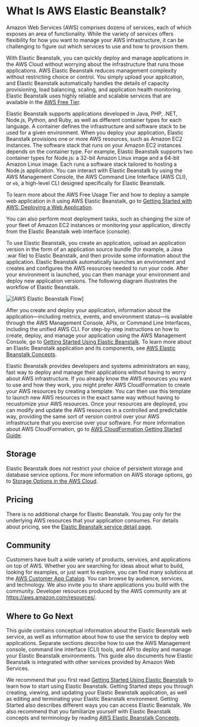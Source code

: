 # What Is AWS Elastic Beanstalk?<a name="Welcome"></a>

Amazon Web Services \(AWS\) comprises dozens of services, each of which exposes an area of functionality\. While the variety of services offers flexibility for how you want to manage your AWS infrastructure, it can be challenging to figure out which services to use and how to provision them\.

With Elastic Beanstalk, you can quickly deploy and manage applications in the AWS Cloud without worrying about the infrastructure that runs those applications\. AWS Elastic Beanstalk reduces management complexity without restricting choice or control\. You simply upload your application, and Elastic Beanstalk automatically handles the details of capacity provisioning, load balancing, scaling, and application health monitoring\. Elastic Beanstalk uses highly reliable and scalable services that are available in the [AWS Free Tier](https://aws.amazon.com/free)\.

Elastic Beanstalk supports applications developed in Java, PHP, \.NET, Node\.js, Python, and Ruby, as well as different container types for each language\. A container defines the infrastructure and software stack to be used for a given environment\. When you deploy your application, Elastic Beanstalk provisions one or more AWS resources, such as Amazon EC2 instances\. The software stack that runs on your Amazon EC2 instances depends on the container type\. For example, Elastic Beanstalk supports two container types for Node\.js: a 32\-bit Amazon Linux image and a 64\-bit Amazon Linux image\. Each runs a software stack tailored to hosting a Node\.js application\. You can interact with Elastic Beanstalk by using the AWS Management Console, the AWS Command Line Interface \(AWS CLI\), or `eb`, a high\-level CLI designed specifically for Elastic Beanstalk\. 

To learn more about the AWS Free Usage Tier and how to deploy a sample web application in it using AWS Elastic Beanstalk, go to [Getting Started with AWS: Deploying a Web Application](http://docs.aws.amazon.com/gettingstarted/latest/deploy/welcome.html)\.

You can also perform most deployment tasks, such as changing the size of your fleet of Amazon EC2 instances or monitoring your application, directly from the Elastic Beanstalk web interface \(console\)\. 

To use Elastic Beanstalk, you create an application, upload an application version in the form of an application source bundle \(for example, a Java \.war file\) to Elastic Beanstalk, and then provide some information about the application\. Elastic Beanstalk automatically launches an environment and creates and configures the AWS resources needed to run your code\. After your environment is launched, you can then manage your environment and deploy new application versions\. The following diagram illustrates the workflow of Elastic Beanstalk\.

![\[AWS Elastic Beanstalk Flow\]](http://docs.aws.amazon.com/elasticbeanstalk/latest/dg/images/clearbox-flow-00.png)

After you create and deploy your application, information about the application—including metrics, events, and environment status—is available through the AWS Management Console, APIs, or Command Line Interfaces, including the unified AWS CLI\. For step\-by\-step instructions on how to create, deploy, and manage your application using the AWS Management Console, go to [Getting Started Using Elastic Beanstalk](GettingStarted.md)\. To learn more about an Elastic Beanstalk application and its components, see [AWS Elastic Beanstalk Concepts](concepts.md)\.

Elastic Beanstalk provides developers and systems administrators an easy, fast way to deploy and manage their applications without having to worry about AWS infrastructure\. If you already know the AWS resources you want to use and how they work, you might prefer AWS CloudFormation to create your AWS resources by creating a template\. You can then use this template to launch new AWS resources in the exact same way without having to recustomize your AWS resources\. Once your resources are deployed, you can modify and update the AWS resources in a controlled and predictable way, providing the same sort of version control over your AWS infrastructure that you exercise over your software\. For more information about AWS CloudFormation, go to [AWS CloudFormation Getting Started Guide](http://docs.aws.amazon.com/AWSCloudFormation/latest/UserGuide/index.html?GettingStarted.Walkthrough.html)\.

## Storage<a name="Welcome.storage"></a>

Elastic Beanstalk does not restrict your choice of persistent storage and database service options\. For more information on AWS storage options, go to [Storage Options in the AWS Cloud](https://aws.amazon.com/whitepapers/)\.

## Pricing<a name="Welcome.pricing"></a>

There is no additional charge for Elastic Beanstalk\. You pay only for the underlying AWS resources that your application consumes\. For details about pricing, see the [Elastic Beanstalk service detail page](https://aws.amazon.com/elasticbeanstalk)\.

## Community<a name="Welcome.community"></a>

Customers have built a wide variety of products, services, and applications on top of AWS\. Whether you are searching for ideas about what to build, looking for examples, or just want to explore, you can find many solutions at the [AWS Customer App Catalog](https://aws.amazon.com/customerapps)\. You can browse by audience, services, and technology\. We also invite you to share applications you build with the community\. Developer resources produced by the AWS community are at [https://aws\.amazon\.com/resources/](https://aws.amazon.com/resources/)\. 

## Where to Go Next<a name="Welcome.WhereToGo"></a>

This guide contains conceptual information about the Elastic Beanstalk web service, as well as information about how to use the service to deploy web applications\. Separate sections describe how to use the AWS Management console, command line interface \(CLI\) tools, and API to deploy and manage your Elastic Beanstalk environments\. This guide also documents how Elastic Beanstalk is integrated with other services provided by Amazon Web Services\.

We recommend that you first read [Getting Started Using Elastic Beanstalk](GettingStarted.md) to learn how to start using Elastic Beanstalk\. Getting Started steps you through creating, viewing, and updating your Elastic Beanstalk application, as well as editing and terminating your Elastic Beanstalk environment\. Getting Started also describes different ways you can access Elastic Beanstalk\. We also recommend that you familiarize yourself with Elastic Beanstalk concepts and terminology by reading [AWS Elastic Beanstalk Concepts](concepts.md)\.